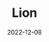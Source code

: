 ---
title: Lion
subtitle: 
layout: default
modal-id: 1
date: 2022-12-08
# img: lion.gif
img: video
vid: IMG_4774.MP4
thumbnail: lion-thumbnail.png
alt: image-alt
price: Between NAf 55 and NAf 500 depending on size and design
# project-date: April 2014
# client: Start Bootstrap
# category: Web Development
size: Large
description: Behold the Majestic King of the Jungle. A Strikingly Engraved Lion Artwork, Crafted with Intricate Detail on the Natural Surface of a Gourd.
tags: lamp
---